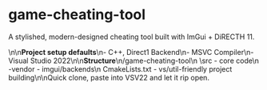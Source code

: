 # game-cheating-tool

A stylished, modern-designed cheating tool built with ImGui + DiRECTH 11.

\n\n**Project setup defaults**\n- C++, Direct1 Backend\n- MSVC Compiler\n- Visual Studio 2022\n\n**Structure**\n/game-cheating-tool\n   \src - core code\n   \-vendor - imgui/backends\n   CmakeLists.txt - vs/util-friendly project building\n\nQuick clone, paste into VSV22 and let it rip open.
